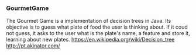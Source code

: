 ### GourmetGame
 The Gourmet Game is a implementation of decision trees in Java. 
 Its objective is to guess what plate of food the user is thinking about. If it coud not guess, it asks to the user what is the plate's name, a feature and store it, learning about new plates. 
https://en.wikipedia.org/wiki/Decision_tree 
http://pt.akinator.com/ 
